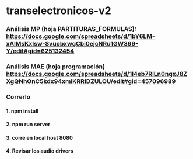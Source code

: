 # transelectronicos-v2
### Análisis MP (hoja PARTITURAS_FORMULAS): https://docs.google.com/spreadsheets/d/1bY6LM-xAlMsKxIsw-SvuobxwgCbi0ejcNRu1GW399-Y/edit#gid=625132454 
### Análisis MAE (hoja programación) https://docs.google.com/spreadsheets/d/1I4eb7RlLn0ngxJ8ZXgQNhOnC5kdx94xmlKRRIDZULOU/edit#gid=457096989

### Correrlo
#### 1. npm install
#### 2. npm run server
#### 3. corre en local host 8080
#### 4. Revisar los audio drivers 
